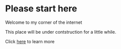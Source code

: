 # Please start here

Welcome to my corner of the internet

This place will be under contstruction for a little while.

Click [here](/docs/about.md) to learn more
